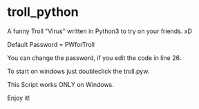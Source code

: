 # troll_python
A funny Troll "Virus" written in Python3 to try on your friends. xD

Default Password = PWforTroll

You can change the password, if you edit the code in line 26.

To start on windows just doubleclick the troll.pyw.

This Script works ONLY on Windows.

Enjoy it!
